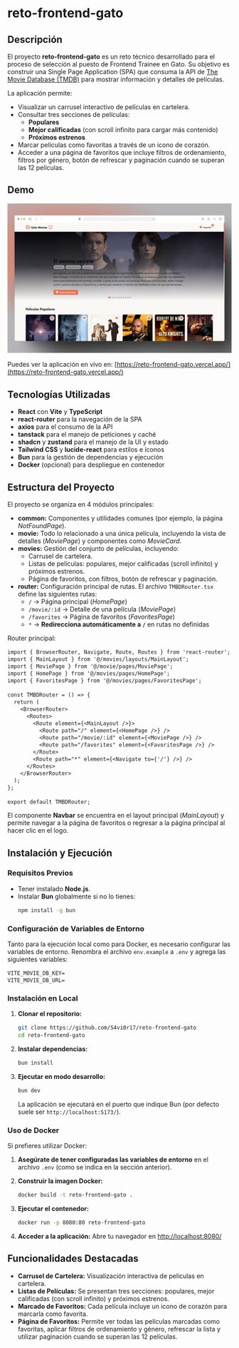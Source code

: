 # reto-frontend-gato

## Descripción

El proyecto **reto-frontend-gato** es un reto técnico desarrollado para el proceso de selección al puesto de Frontend Trainee en Gato. Su objetivo es construir una Single Page Application (SPA) que consuma la API de [The Movie Database (TMDB)](https://developer.themoviedb.org/docs/getting-started) para mostrar información y detalles de películas.

La aplicación permite:

- Visualizar un carrusel interactivo de películas en cartelera.
- Consultar tres secciones de películas:
  - **Populares**
  - **Mejor calificadas** (con scroll infinito para cargar más contenido)
  - **Próximos estrenos**
- Marcar películas como favoritas a través de un icono de corazón.
- Acceder a una página de favoritos que incluye filtros de ordenamiento, filtros por género, botón de refrescar y paginación cuando se superan las 12 películas.

## Demo

![Demo de la aplicación](./public/reto-gato.png)

Puedes ver la aplicación en vivo en: [https://reto-frontend-gato.vercel.app/](https://reto-frontend-gato.vercel.app/)

## Tecnologías Utilizadas

- **React** con **Vite** y **TypeScript**
- **react-router** para la navegación de la SPA
- **axios** para el consumo de la API
- **tanstack** para el manejo de peticiones y caché
- **shadcn** y **zustand** para el manejo de la UI y estado
- **Tailwind CSS** y **lucide-react** para estilos e íconos
- **Bun** para la gestión de dependencias y ejecución
- **Docker** (opcional) para despliegue en contenedor

## Estructura del Proyecto

El proyecto se organiza en 4 módulos principales:

- **common:** Componentes y utilidades comunes (por ejemplo, la página _NotFoundPage_).
- **movie:** Todo lo relacionado a una única película, incluyendo la vista de detalles (_MoviePage_) y componentes como _MovieCard_.
- **movies:** Gestión del conjunto de películas, incluyendo:
  - Carrusel de cartelera.
  - Listas de películas: populares, mejor calificadas (scroll infinito) y próximos estrenos.
  - Página de favoritos, con filtros, botón de refrescar y paginación.
- **router:** Configuración principal de rutas. El archivo `TMBDRouter.tsx` define las siguientes rutas:
  - `/` → Página principal (_HomePage_)
  - `/movie/:id` → Detalle de una película (_MoviePage_)
  - `/favorites` → Página de favoritos (_FavoritesPage_)
  - `*` → **Redirecciona automáticamente a `/`** en rutas no definidas

Router principal:

```tsx
import { BrowserRouter, Navigate, Route, Routes } from 'react-router';
import { MainLayout } from '@/movies/layouts/MainLayout';
import { MoviePage } from '@/movie/pages/MoviePage';
import { HomePage } from '@/movies/pages/HomePage';
import { FavoritesPage } from '@/movies/pages/FavoritesPage';

const TMBDRouter = () => {
  return (
    <BrowserRouter>
      <Routes>
        <Route element={<MainLayout />}>
          <Route path="/" element={<HomePage />} />
          <Route path="/movie/:id" element={<MoviePage />} />
          <Route path="/favorites" element={<FavoritesPage />} />
        </Route>
        <Route path="*" element={<Navigate to={'/'} />} />
      </Routes>
    </BrowserRouter>
  );
};

export default TMBDRouter;
```

El componente **Navbar** se encuentra en el layout principal (_MainLayout_) y permite navegar a la página de favoritos o regresar a la página principal al hacer clic en el logo.

## Instalación y Ejecución

### Requisitos Previos

- Tener instalado **Node.js**.
- Instalar **Bun** globalmente si no lo tienes:
  ```bash
  npm install -g bun
  ```

### Configuración de Variables de Entorno

Tanto para la ejecución local como para Docker, es necesario configurar las variables de entorno. Renombra el archivo `env.example` a `.env` y agrega las siguientes variables:

```env
VITE_MOVIE_DB_KEY=
VITE_MOVIE_DB_URL=
```

### Instalación en Local

1. **Clonar el repositorio:**

   ```bash
   git clone https://github.com/S4vi0r17/reto-frontend-gato
   cd reto-frontend-gato
   ```

2. **Instalar dependencias:**

   ```bash
   bun install
   ```

3. **Ejecutar en modo desarrollo:**
   ```bash
   bun dev
   ```
   La aplicación se ejecutará en el puerto que indique Bun (por defecto suele ser `http://localhost:5173/`).

### Uso de Docker

Si prefieres utilizar Docker:

1. **Asegúrate de tener configuradas las variables de entorno** en el archivo `.env` (como se indica en la sección anterior).

2. **Construir la imagen Docker:**

   ```bash
   docker build -t reto-frontend-gato .
   ```

3. **Ejecutar el contenedor:**

   ```bash
   docker run -p 8080:80 reto-frontend-gato
   ```

4. **Acceder a la aplicación:**
   Abre tu navegador en [http://localhost:8080/](http://localhost:8080/)

## Funcionalidades Destacadas

- **Carrusel de Cartelera:** Visualización interactiva de películas en cartelera.
- **Listas de Películas:** Se presentan tres secciones: populares, mejor calificadas (con scroll infinito) y próximos estrenos.
- **Marcado de Favoritos:** Cada película incluye un icono de corazón para marcarla como favorita.
- **Página de Favoritos:** Permite ver todas las películas marcadas como favoritas, aplicar filtros de ordenamiento y género, refrescar la lista y utilizar paginación cuando se superan las 12 películas.
